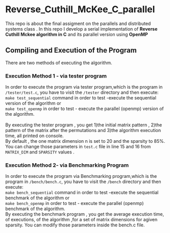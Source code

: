 # Reverse_Cuthill_McKee_C_parallel
This repo is about the final assigment on the parallels and distributed systems class . In this repo I develop a serial implementation of **Reverse Cuthill Mckee algorithm in C** and its parallel version using **OpenMP**  <br>
## Compiling and Execution of the Program
There are two methods of executing the algorithm.
### Execution Method 1 - via tester program
In order to execute the program via tester program,which is the program in `/tester/test.c`, you have to visit the `/tester` directory and then execute: <br>
`make test_sequential` command in order to test -execute the sequential version of the algorithm or <br>
`make test_openmp` in order to test - execute the parallel (openmp) version of the algorithm. <br> <br>
By executing the tester program , you get 1)the initial matrix pattern , 2)the pattern of the matrix after the permutations and 3)the algorithm execution time, all printed on console.<br>
By default , the one matrix dimension n is set to 20 and the sparsity to 85%.
You can change those parameters in `test.c` file in line 15 and 16 from `MATRIX_DIM` and `SPARSITY` values .<br>

### Execution Method 2- via Benchmarking Program
In order to execute the program via Benchmarking program,which is the program in `/bench/bench.c`, you have to visit the `/bench` directory and then execute: <br>
`make bench_sequential` command in order to test -execute the sequential benchmark of the algorithm or <br>
`make bench_openmp` in order to test - execute the parallel (openmp) benchmark of the algorithm. <br>
By executing the benchmark program , you get the average execution time, of executions, of the algorithm ,for a set of matrix dimensions for agiven sparsity. You can modify those parameters inside the bench.c file.
